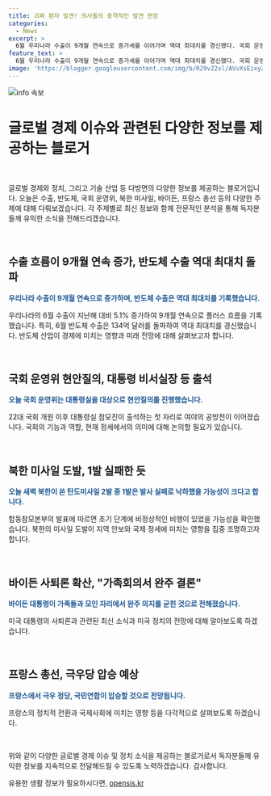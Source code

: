 ```yaml
---
title: 괴짜 환자 발견! 의사들의 충격적인 발견 현장
categories:
  - News
excerpt: >
  6월 우리나라 수출이 9개월 연속으로 증가세를 이어가며 역대 최대치를 경신했다. 국회 운영위는 대통령실을 대상으로 현안질의를 진행했고, 북한은 닷새 만에 미사일을 발사했지만 1발은 실패한 것으로 보인다. 또한, 미국 대통령 바이든의 사퇴론이 확산되고, 프랑스에서는 극우당이 총선에서 압승할 것으로 예상된다. #수출 #반도체 #국회운영위 #북미사일 #바이든 #프랑스
feature_text: >
  6월 우리나라 수출이 9개월 연속으로 증가세를 이어가며 역대 최대치를 경신했다. 국회 운영위는 대통령실을 대상으로 현안질의를 진행했고, 북한은 닷새 만에 미사일을 발사했지만 1발은 실패한 것으로 보인다. 또한, 미국 대통령 바이든의 사퇴론이 확산되고, 프랑스에서는 극우당이 총선에서 압승할 것으로 예상된다. #수출 #반도체 #국회운영위 #북미사일 #바이든 #프랑스
image: 'https://blogger.googleusercontent.com/img/b/R29vZ2xl/AVvXsEixyZcFfHzMRdzZMjFBmAUKJYCLCGyLL1o632UiGVXcaFdKo_bkvkuCioo0uUKlGfBVcT3P84aROyZIXSBEx3Aw5nCQ3pTgDom1WDC4m8eifvWiAmWEEVb4x6G_l8C0QH225ldMjyaFvpxGEBGNO37VmDTDMHGhJPq73UglMfDca1-0aw/s1600/blogspot.png'
---
```


<p><img src="https://blogger.googleusercontent.com/img/b/R29vZ2xl/AVvXsEixyZcFfHzMRdzZMjFBmAUKJYCLCGyLL1o632UiGVXcaFdKo_bkvkuCioo0uUKlGfBVcT3P84aROyZIXSBEx3Aw5nCQ3pTgDom1WDC4m8eifvWiAmWEEVb4x6G_l8C0QH225ldMjyaFvpxGEBGNO37VmDTDMHGhJPq73UglMfDca1-0aw/s1600/blogspot.png" alt="info 속보" /></p>

<h1 data-ke-size="size26">글로벌 경제 이슈와 관련된 다양한 정보를 제공하는 블로거</h1>

<p data-ke-size="size16">&nbsp;</p>

<p>글로벌 경제와 정치, 그리고 기술 산업 등 다방면의 다양한 정보를 제공하는 블로거입니다. 오늘은 수출, 반도체, 국회 운영위, 북한 미사일, 바이든, 프랑스 총선 등의 다양한 주제에 대해 다뤄보겠습니다. 각 주제별로 최신 정보와 함께 전문적인 분석을 통해 독자분들께 유익한 소식을 전해드리겠습니다.</p>

<p data-ke-size="size16">&nbsp;</p>

<h2 data-ke-size="size26">수출 흐름이 9개월 연속 증가, 반도체 수출 역대 최대치 돌파</h2>

<p data-ke-size="size16"><b><span style="color: #1a5490;">우리나라 수출이 9개월 연속으로 증가하며, 반도체 수출은 역대 최대치를 기록했습니다.</span></b></p>

<p>우리나라의 6월 수출이 지난해 대비 5.1% 증가하여 9개월 연속으로 플러스 흐름을 기록했습니다. 특히, 6월 반도체 수출은 134억 달러를 돌파하여 역대 최대치를 경신했습니다. 반도체 산업이 경제에 미치는 영향과 미래 전망에 대해 살펴보고자 합니다.</p>

<p data-ke-size="size16">&nbsp;</p>

<h2 data-ke-size="size26">국회 운영위 현안질의, 대통령 비서실장 등 출석</h2>

<p data-ke-size="size16"><b><span style="color: #1a5490;">오늘 국회 운영위는 대통령실을 대상으로 현안질의를 진행했습니다.</span></b></p>

<p>22대 국회 개원 이후 대통령실 참모진이 출석하는 첫 자리로 여야의 공방전이 이어졌습니다. 국회의 기능과 역할, 현재 정세에서의 의미에 대해 논의할 필요가 있습니다.</p>

<p data-ke-size="size16">&nbsp;</p>

<h2 data-ke-size="size26">북한 미사일 도발, 1발 실패한 듯</h2>

<p data-ke-size="size16"><b><span style="color: #1a5490;">오늘 새벽 북한이 쏜 탄도미사일 2발 중 1발은 발사 실패로 낙하했을 가능성이 크다고 합니다.</span></b></p>

<p>합동참모본부의 발표에 따르면 초기 단계에 비정상적인 비행이 있었을 가능성을 확인했습니다. 북한의 미사일 도발이 지역 안보와 국제 정세에 미치는 영향을 집중 조명하고자 합니다.</p>

<p data-ke-size="size16">&nbsp;</p>

<h2 data-ke-size="size26">바이든 사퇴론 확산, "가족회의서 완주 결론"</h2>

<p data-ke-size="size16"><b><span style="color: #1a5490;">바이든 대통령이 가족들과 모인 자리에서 완주 의지를 굳힌 것으로 전해졌습니다.</span></b></p>

<p>미국 대통령의 사퇴론과 관련된 최신 소식과 미국 정치의 전망에 대해 알아보도록 하겠습니다.</p>

<p data-ke-size="size16">&nbsp;</p>

<h2 data-ke-size="size26">프랑스 총선, 극우당 압승 예상</h2>

<p data-ke-size="size16"><b><span style="color: #1a5490;">프랑스에서 극우 정당, 국민연합이 압승할 것으로 전망됩니다.</span></b></p>

<p>프랑스의 정치적 전환과 국제사회에 미치는 영향 등을 다각적으로 살펴보도록 하겠습니다.</p>

<p data-ke-size="size16">&nbsp;</p>

<p>위와 같이 다양한 글로벌 경제 이슈 및 정치 소식을 제공하는 블로거로서 독자분들께 유익한 정보를 지속적으로 전달해드릴 수 있도록 노력하겠습니다. 감사합니다.</p>
유용한 생활 정보가 필요하시다면, <a href="https://opensis.kr" rel="dofollow">opensis.kr</a>


